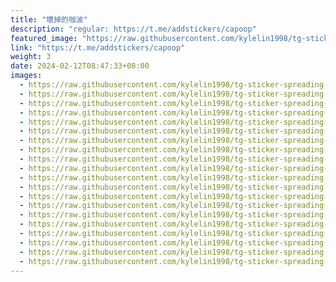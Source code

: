 ```yaml
---
title: "壞掉的咖波"
description: "regular: https://t.me/addstickers/capoop"
featured_image: "https://raw.githubusercontent.com/kylelin1998/tg-sticker-spreading-worldwide-images/main/img/370675b2-a7f0-4c1b-ba79-cf3a790251a1.jpg"
link: "https://t.me/addstickers/capoop"
weight: 3
date: 2024-02-12T08:47:33+08:00
images:
  - https://raw.githubusercontent.com/kylelin1998/tg-sticker-spreading-worldwide-images/main/img/370675b2-a7f0-4c1b-ba79-cf3a790251a1.jpg
  - https://raw.githubusercontent.com/kylelin1998/tg-sticker-spreading-worldwide-images/main/img/b7474c5c-1e84-4d04-93ba-6bcb10acadd2.jpg
  - https://raw.githubusercontent.com/kylelin1998/tg-sticker-spreading-worldwide-images/main/img/65ee3238-8ada-4547-9d68-b82f5b36d296.jpg
  - https://raw.githubusercontent.com/kylelin1998/tg-sticker-spreading-worldwide-images/main/img/dea52dcf-8a1e-4ba4-9ffa-95310303c92a.jpg
  - https://raw.githubusercontent.com/kylelin1998/tg-sticker-spreading-worldwide-images/main/img/f261289d-a9fa-4c42-be14-3bff635ded40.jpg
  - https://raw.githubusercontent.com/kylelin1998/tg-sticker-spreading-worldwide-images/main/img/8c0af69b-1c69-4e7d-b75a-cbb8c9494246.jpg
  - https://raw.githubusercontent.com/kylelin1998/tg-sticker-spreading-worldwide-images/main/img/803a1e71-6f63-4d00-9f07-a0cd7cce5694.jpg
  - https://raw.githubusercontent.com/kylelin1998/tg-sticker-spreading-worldwide-images/main/img/0e37285a-9095-4301-853c-5dd14c7951a7.jpg
  - https://raw.githubusercontent.com/kylelin1998/tg-sticker-spreading-worldwide-images/main/img/38257b15-0cac-46dd-9965-2772fb4d842c.jpg
  - https://raw.githubusercontent.com/kylelin1998/tg-sticker-spreading-worldwide-images/main/img/2793bec0-1099-4815-bc4b-572c40f3bfb1.jpg
  - https://raw.githubusercontent.com/kylelin1998/tg-sticker-spreading-worldwide-images/main/img/e06b17cc-0483-4a8f-878c-e37339f27938.jpg
  - https://raw.githubusercontent.com/kylelin1998/tg-sticker-spreading-worldwide-images/main/img/238378b5-e3e9-4af5-aa31-62ae3f002f15.jpg
  - https://raw.githubusercontent.com/kylelin1998/tg-sticker-spreading-worldwide-images/main/img/d17a7ea3-bb60-4c8e-a0b5-87fda73d3928.jpg
  - https://raw.githubusercontent.com/kylelin1998/tg-sticker-spreading-worldwide-images/main/img/b20926c4-1088-49b2-8adc-40cd20bc3c79.jpg
  - https://raw.githubusercontent.com/kylelin1998/tg-sticker-spreading-worldwide-images/main/img/de75760f-bd64-4042-b4d6-319579501d43.jpg
  - https://raw.githubusercontent.com/kylelin1998/tg-sticker-spreading-worldwide-images/main/img/0ee0b80b-162c-4770-b88e-cd45796055a2.jpg
  - https://raw.githubusercontent.com/kylelin1998/tg-sticker-spreading-worldwide-images/main/img/de77a06d-3b08-4401-97b6-82c1951e70f1.jpg
  - https://raw.githubusercontent.com/kylelin1998/tg-sticker-spreading-worldwide-images/main/img/97d0d19f-547b-4fff-98e0-ce4af8f4e1ce.jpg
  - https://raw.githubusercontent.com/kylelin1998/tg-sticker-spreading-worldwide-images/main/img/464f52cc-d3dd-4f40-ab83-7293be0a73f0.jpg
  - https://raw.githubusercontent.com/kylelin1998/tg-sticker-spreading-worldwide-images/main/img/12dcaf11-a5a3-4705-a028-a973d7552199.jpg
---
```

